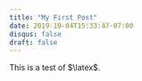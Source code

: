 ```yaml
---
title: "My First Post"
date: 2019-10-04T15:33:47-07:00
disqus: false
draft: false
---
```

This is a test of $\latex$.
